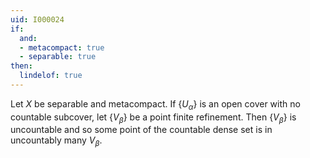 ```yaml
---
uid: I000024
if:
  and:
  - metacompact: true
  - separable: true
then:
  lindelof: true
---
```

Let $X$ be separable and metacompact. If $\{U_\alpha\}$ is an open cover with no countable subcover, let $\{V_\beta\}$ be a point finite refinement. Then $\{V_\beta\}$ is uncountable and so some point of the countable dense set is in uncountably many $V_\beta$.

